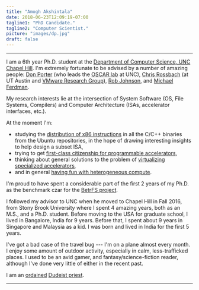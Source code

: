 ```yaml
---
title: "Amogh Akshintala"
date: 2018-06-23T12:09:19-07:00
tagline1: "PhD Candidate."
tagline2: "Computer Scientist."
picture: "images/dp.jpg"
draft: false
---
```


---
I am a 6th year Ph.D. student at the [Department of Computer Science, UNC Chapel Hill](http://cs.unc.edu/).
I'm extremely fortunate to be advised by a number of amazing people:
[Don Porter](https://cs.unc.edu/~porter) (who leads the [OSCAR lab](http://oscarlab.github.io) at UNC), [Chris Rossbach](http://www.cs.utexas.edu/~rossbach/) (at UT Austin and [VMware Research Group](https://research.vmware.com/)), [Rob Johnson](https://research.vmware.com/researchers/rob-johnson), and [Michael Ferdman](http://compas.cs.stonybrook.edu/~mferdman/).

My research interests lie at the intersection of System Software (OS, File Systems, Compilers) and Computer Architecture (ISAs, accelerator interfaces, etc.).

At the moment I'm:

* studying the [distribution of x86 instructions](http://x86instructionpop.com/) in all the C/C++ binaries from the Ubuntu repositories, in the hope of drawing interesting insights to help design a subset ISA,
* trying to get [first-class citizenship for programmable accelerators](https://drive.google.com/file/d/1XNnoErAb5h9FaRoKvfUgypjYvLwja5J9/view?usp=sharing),
* thinking about general solutions to the problem of [virtualizing specialized accelerators](https://aakshintala.com/papers/ava-hotos19.pdf),
* and in general [having fun with heterogeneous compute](https://github.com/aakshintala/darknet).

I'm proud to have spent a considerable part of the first 2 years of my Ph.D. as the benchmark czar for the [BetrFS project](http://www.betrfs.org).

I followed my advisor to UNC when he moved to Chapel Hill in Fall 2016, from Stony Brook University where I spent 4 amazing years, both as an M.S., and a Ph.D. student. Before moving to the USA for graduate school, I lived in Bangalore, India for 9 years. Before that, I spent about 9 years in Singapore and Malaysia as a kid. I was born and lived in India for the first 5 years.

I've got a bad case of the travel bug --- I'm on a plane almost every month. I enjoy some amount of outdoor activity, especially in calm, less-trafficked places. I used to be an avid gamer, and fantasy/science-fiction reader, although I've done very little of either in the recent past.

I am an [ordained](https://dudeism.com/ordcertificate-print.php?ordname=Amogh%20Akshintala&orddate=12/30/2018) [Dudeist priest](https://dudeism.com/).

---
